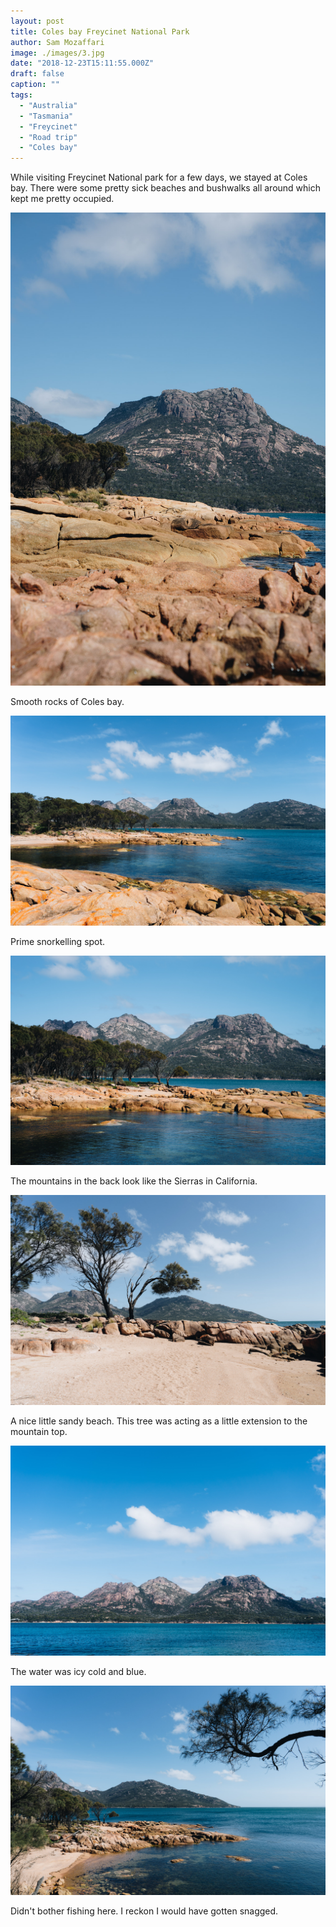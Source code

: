 ```yaml
---
layout: post
title: Coles bay Freycinet National Park
author: Sam Mozaffari
image: ./images/3.jpg
date: "2018-12-23T15:11:55.000Z"
draft: false
caption: ""
tags: 
  - "Australia"
  - "Tasmania"
  - "Freycinet"
  - "Road trip"
  - "Coles bay"  
---
```



While visiting Freycinet National park for a few days, we stayed at Coles bay. There were some pretty sick beaches and bushwalks all around which kept me pretty occupied.



![](./images/2.jpg)

Smooth rocks of Coles bay.

![](./images/3.jpg)

Prime snorkelling spot.

![](./images/5.jpg)

The mountains in the back look like the Sierras in California.

![](./images/7.jpg)

A nice little sandy beach. This tree was acting as a little extension to the mountain top.

![](./images/8.jpg)

The water was icy cold and blue.

![](./images/9.jpg)

Didn't bother fishing here. I reckon I would have gotten snagged.





